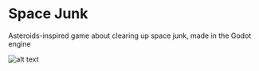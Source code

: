 # Space Junk
 Asteroids-inspired game about clearing up space junk, made in the Godot engine
 
 ![alt text](https://i.imgur.com/jbHYlSq.png)
